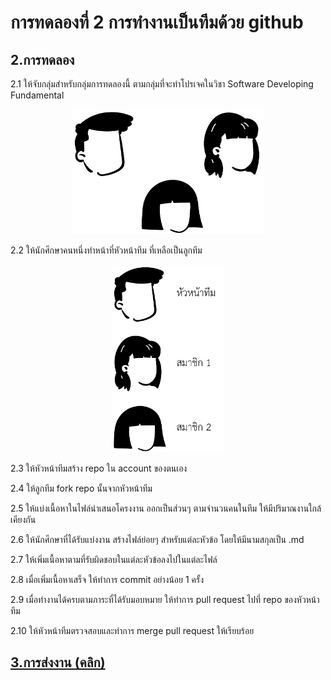 # การทดลองที่ 2 การทำงานเป็นทีมด้วย github #

## 2.การทดลอง ##

2.1 ให้จับกลุ่มสำหรับกลุ่มการทดลองนี้ ตามกลุ่มที่จะทำโปรเจคในวิชา Software Developing Fundamental

<p align="center">  <img src="Pictures/pic-02-04.png" style=height:200px;"> </p>

2.2 ให้นักศึกษาคนหนึ่งทำหน้าที่หัวหน้าทีม ที่เหลือเป็นลูกทีม

<p align="center">  <img src="Pictures/pic-02-05.png" style=height:300px;"> </p>

2.3 ให้หัวหน้าทีมสร้าง repo ใน account ของตนเอง

2.4 ให้ลูกทีม fork repo นั้นจากหัวหน้าทีม

2.5 ให้แบ่งเนื้อหาในไฟล์นำเสนอโครงงาน ออกเป็นส่วนๆ ตามจำนวนคนในทีม ให้มีปริมาณงานใกล้เคียงกัน

2.6 ให้นักศึกษาที่ได้รับแบ่งงาน สร้างไฟล์ย่อยๆ สำหรับแต่ละหัวข้อ โดยให้มีนามสกุลเป็น .md

2.7 ให้เพิ่มเนื้อหาตามที่รับผิดชอบในแต่ละหัวข้อลงไปในแต่ละไฟล์ 

2.8 เมื่อเพิ่มเนื้อหาเสร็จ ให้ทำการ commit อย่างน้อย 1 ครั้ง

2.9 เมื่อทำงานได้ครบตามภาระที่ได้รับมอบหมาย ให้ทำการ pull request ไปที่ repo ของหัวหน้าทีม

2.10 ให้หัวหน้าทีมตรวจสอบและทำการ merge pull request ให้เรียบร้อย


## [3.การส่งงาน (คลิก)](2-report.md) ##